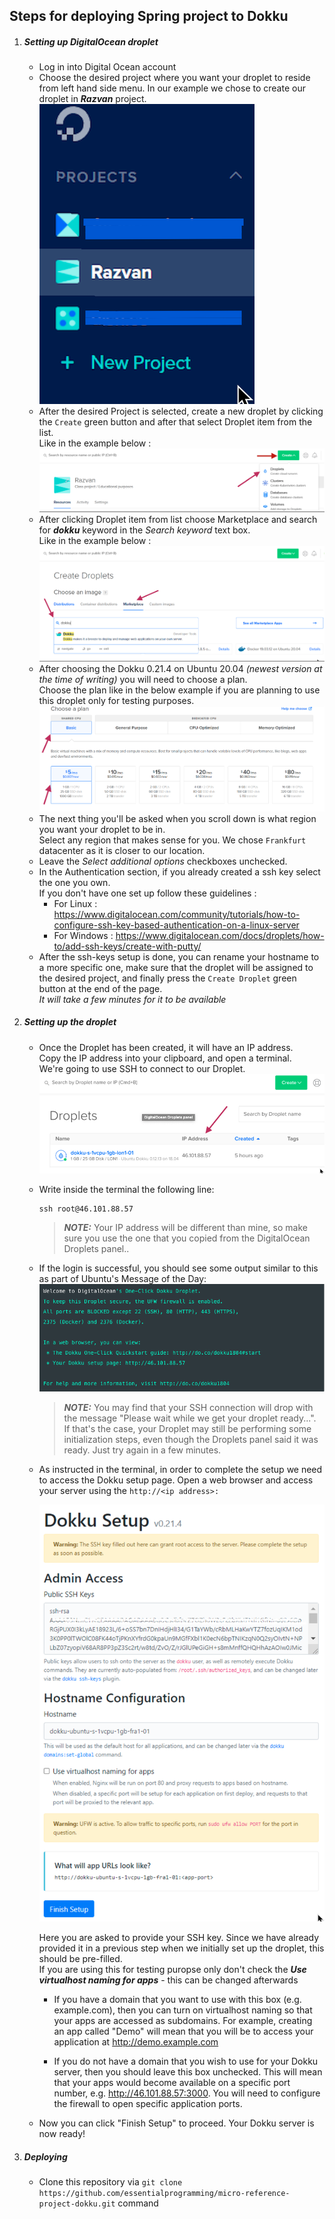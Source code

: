 ##  Steps for deploying Spring project to Dokku 
1. ##### Setting up DigitalOcean droplet  
   * Log in into Digital Ocean account  
   * Choose the desired project where you want your droplet to reside from left hand side menu. In our example we chose to create our droplet in ***Razvan*** project. 
   ![ProjectTree](essentialprogramming-api/src/main/resources/img/tree.png)
   * After the desired Project is selected, create a new droplet by clicking the ```Create``` green button and after that select Droplet item from the list.  
   Like in the example below :   
    ![Create](essentialprogramming-api/src/main/resources/img/createDroplet.png)
   * After clicking Droplet item from list choose Marketplace and search for ***dokku*** keyword in the *Search keyword* text box.  
     Like in the example below :  
   ![Marketplace](essentialprogramming-api/src/main/resources/img/Marketplace.png)  
   * After choosing the Dokku 0.21.4 on Ubuntu 20.04 *(newest version at the time of writing)* you will need to choose a plan.  
   Choose the plan like in the below example if you are planning to use this droplet only for testing purposes.
    ![Marketplace](essentialprogramming-api/src/main/resources/img/plan.png)  
   * The next thing you'll be asked when you scroll down is what region you want your droplet to be in.  
   Select any region that makes sense for you. We chose ```Frankfurt``` datacenter as it is closer to our location.
   * Leave the *Select additional options* checkboxes unchecked.  
   * In the Authentication section, if you already created a ssh key select the one you own.  
   If you don't have one set up follow these guidelines :   
        * For Linux : https://www.digitalocean.com/community/tutorials/how-to-configure-ssh-key-based-authentication-on-a-linux-server
        * For Windows : https://www.digitalocean.com/docs/droplets/how-to/add-ssh-keys/create-with-putty/  
   * After the ssh-keys setup is done, you can rename your hostname to a more specific one, make sure that the droplet will be assigned to the desired project,
   and finally press the ```Create Droplet``` green button at the end of the page.  
   *It will take a few minutes for it to be available*
   
2. ##### Setting up the droplet
   * Once the Droplet has been created, it will have an IP address.  
    Copy the IP address into your clipboard, and open a terminal.  
    We're going to use SSH to connect to our Droplet.
    ![Marketplace](essentialprogramming-api/src/main/resources/img/ip.png)  
    
   * Write inside the terminal the following line: 
       ```
       ssh root@46.101.88.57
        ```
       > **_NOTE:_**  Your IP address will be different than mine, so make sure you use the one that you copied from the DigitalOcean Droplets panel..
   * If the login is successful, you should see some output similar to this as part of Ubuntu's Message of the Day:  
       ![Welcome](essentialprogramming-api/src/main/resources/img/dokku_welcome.png)
       > **_NOTE:_**  You may find that your SSH connection will drop with the message "Please wait while we get your droplet ready...".  
       If that's the case, your Droplet may still be performing some initialization steps, even though the Droplets panel said it was ready. Just try again in a few minutes.
   * As instructed in the terminal, in order to complete the setup we need to access the Dokku setup page. Open a web browser and access your server using the ```http://<ip address>:```  
   
       ![DokkuSetup](essentialprogramming-api/src/main/resources/img/dokkuSetup.png)  
        
       Here you are asked to provide your SSH key. Since we have already provided it in a previous step when we initially set up the droplet, this should be pre-filled.  
       If you are using this for testing puropse only don't check the ***Use virtualhost naming for apps*** - this can be changed afterwards  
        * If you have a domain that you want to use with this box (e.g. example.com), then you can turn on virtualhost naming so that your apps are accessed as subdomains. For example, creating an app called "Demo" will mean that you will be to access your application at http://demo.example.com

        * If you do not have a domain that you wish to use for your Dokku server, then you should leave this box unchecked. This will mean that your apps would become available on a specific port number, e.g. http://46.101.88.57:3000. You will need to configure the firewall to open specific application ports.
    * Now you can click "Finish Setup" to proceed. Your Dokku server is now ready!
   
3. ##### Deploying 
    * Clone this repository via 
     ```git clone https://github.com/essentialprogramming/micro-reference-project-dokku.git``` command



 
    
    
    
    
   
 



   
